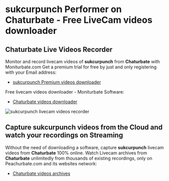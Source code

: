 # sukcurpunch Performer on Chaturbate - Free LiveCam videos downloader

## Chaturbate Live Videos Recorder

Monitor and record livecam videos of **sukcurpunch** from **Chaturbate** with Moniturbate.com
Get a premium trial for free by just and only registering with your Email address:
* [sukcurpunch Premium videos downloader](https://moniturbate.com/request-demo-licence-key.html)

Free livecam videos downloader - Moniturbate Software:
* [Chaturbate videos downloader](https://moniturbate.com/moniturbate-download-software.html)

![sukcurpunch livecam videos recorder](https://peachurnet.com/templates/moniturbate-software.png)


## Capture sukcurpunch videos from the Cloud and watch your recordings on Streaming

Without the need of downloading a software, capture **sukcurpunch** livecam videos from **Chaturbate** 100% online.
Watch Livecam archives from **Chaturbate** unlimitedly from thousands of existing recordings, only on Peachurbate.com and its websites network:
* [Chaturbate videos archives](https://peachurnet.com/)